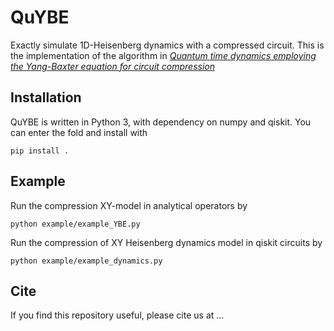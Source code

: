 # QuYBE

Exactly simulate 1D-Heisenberg dynamics with a compressed circuit. This is the implementation of the algorithm in *[Quantum time dynamics employing the Yang-Baxter equation for circuit compression](https://journals.aps.org/pra/abstract/10.1103/PhysRevA.106.012412)*

## Installation

QuYBE is written in Python 3, with dependency on numpy and qiskit. You can enter the fold and install with 

```
pip install .
```

## Example

Run the compression XY-model in analytical operators by 
    
```
python example/example_YBE.py
```

Run the compression of XY Heisenberg dynamics model in qiskit circuits by 

```
python example/example_dynamics.py
```

## Cite
If you find this repository useful, please cite us at ...




